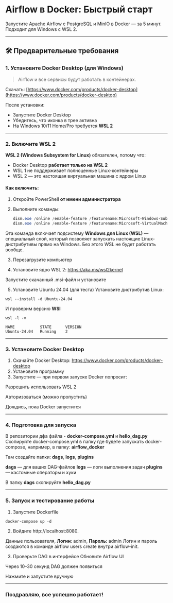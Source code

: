 # Airflow в Docker: Быстрый старт

Запустите Apache Airflow с PostgreSQL и MinIO в Docker — за 5 минут.  
Подходит для Windows с WSL 2.

---

## 🛠 Предварительные требования

### 1. Установите Docker Desktop (для Windows)

> Airflow и все сервисы будут работать в контейнерах.

Скачать: [https://www.docker.com/products/docker-desktop](https://www.docker.com/products/docker-desktop)

После установки:
- Запустите Docker Desktop
- Убедитесь, что иконка в трее активна
- На Windows 10/11 Home/Pro требуется **WSL 2**

---

### 2. Включите WSL 2

**WSL 2 (Windows Subsystem for Linux)** обязателен, потому что:
- Docker Desktop **работает только на WSL 2**
- WSL 1 не поддерживает полноценные Linux-контейнеры
- WSL 2 — это настоящая виртуальная машина с ядром Linux

#### Как включить:

1. Откройте PowerShell **от имени администратора**

2. Выполните команды:

   ```powershell
   dism.exe /online /enable-feature /featurename:Microsoft-Windows-Subsystem-Linux /all /norestart
   dism.exe /online /enable-feature /featurename:Microsoft-VirtualMachinePlatform /all /norestart
   ```
   
Эта команда включает подсистему **Windows для Linux (WSL)** — специальный слой, который позволяет запускать настоящие Linux-дистрибутивы прямо на Windows.
Без этого WSL не будет работать вообще.

3. Перезагрузите компьютер

4. Установите ядро WSL 2: https://aka.ms/wsl2kernel

Запустите скачанный .msi-файл и установите

5. Установите Ubuntu 24.04 (для теста)
Установите дистрибутив Linux:

```
wsl --install -d Ubuntu-24.04
```

И проверим версию **WSl**

```
wsl -l -v
```

```
NAME           STATE      VERSION
Ubuntu-24.04   Running    2
```

---

### 3. Установите Docker Desktop
1. Скачайте Docker Desktop: https://www.docker.com/products/docker-desktop
2. Установите программу
3. Запустите — при первом запуске Docker попросит:

Разрешить использовать WSL 2

Авторизоваться (можно пропустить)

Дождись, пока Docker запустится

---

### 4. Подготовка для запуска
В репозитории дфа файла - **docker-compose.yml** и **hello_dag.py**
Скопируйте docker-compose.yml в папку где будете запускать docker-compose, например, в папку: **airflow_docker**


Там создайте папки: **dags**, **logs**, **plugins**

**dags** — для ваших DAG-файлов
**logs** — логи выполнения задач
**plugins** — кастомные операторы и хуки

В папку **dags** скопируйте **hello_dag.py**

---

### 5. Запуск и тестирование работы

1. Запустите Dockerfile

```
docker-compose up -d
```

2. Войдите http://localhost:8080. 
 
Данные пользователя, **Логин**: admin, **Пароль:** admin
Логин и пароль создаются в команде airflow users create внутри airflow-init. 

3. Проверьте DAG в интерфейсе
Обновите Airflow UI

Через 10–30 секунд DAG должен появиться

Нажмите и запустите вручную

---

### **Поздравляю, все успешно работает!**

